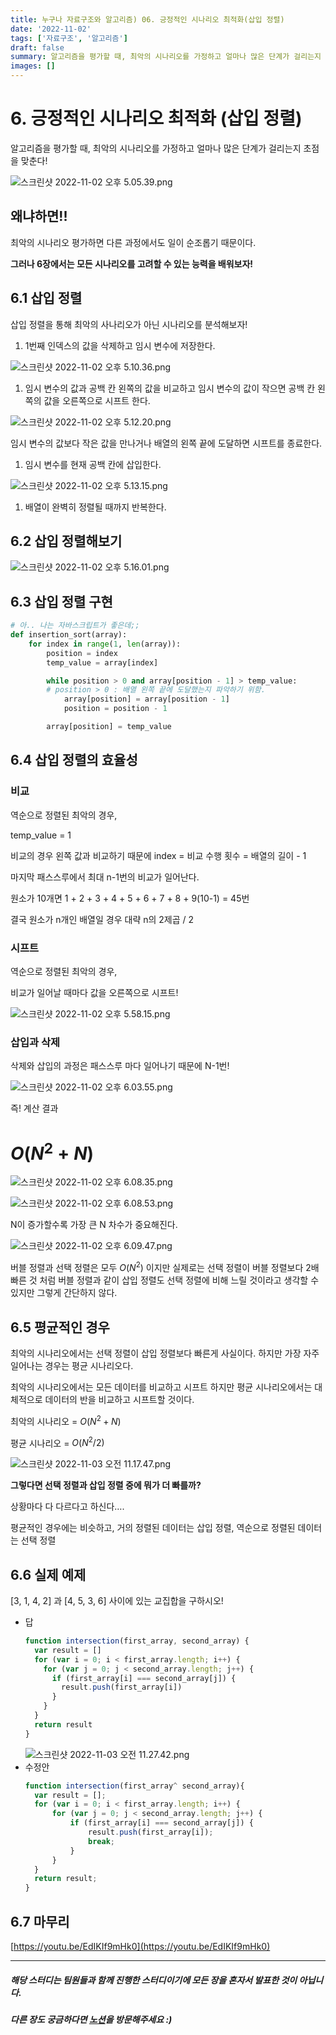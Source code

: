 ```yaml
---
title: 누구나 자료구조와 알고리즘) 06. 긍정적인 시나리오 최적화(삽입 정렬)
date: '2022-11-02'
tags: ['자료구조', '알고리즘']
draft: false
summary: 알고리즘을 평가할 때, 최악의 시나리오를 가정하고 얼마나 많은 단계가 걸리는지 초점을 맞춘다!
images: []
---
```


# 6. 긍정적인 시나리오 최적화 (삽입 정렬)

알고리즘을 평가할 때, 최악의 시나리오를 가정하고 얼마나 많은 단계가 걸리는지 초점을 맞춘다!

![스크린샷 2022-11-02 오후 5.05.39.png](/static/images/data/data06/01.png)

## 왜냐하면!!

최악의 시나리오 평가하면 다른 과정에서도 일이 순조롭기 때문이다.

**그러나 6장에서는 모든 시나리오를 고려할 수 있는 능력을 배워보자!**

## 6.1 삽입 정렬

삽입 정렬을 통해 최악의 사나리오가 아닌 시나리오를 분석해보자!

1. 1번째 인덱스의 값을 삭제하고 임시 변수에 저장한다.

![스크린샷 2022-11-02 오후 5.10.36.png](/static/images/data/data06/02.png)

1. 임시 변수의 값과 공백 칸 왼쪽의 값을 비교하고 임시 변수의 값이 작으면 공백 칸 왼쪽의 값을 오른쪽으로
   시프트 한다.

![스크린샷 2022-11-02 오후 5.12.20.png](/static/images/data/data06/03.png)

임시 변수의 값보다 작은 값을 만나거나 배열의 왼쪽 끝에 도달하면 시프트를 종료한다.

1. 임시 변수를 현재 공백 칸에 삽입한다.

![스크린샷 2022-11-02 오후 5.13.15.png](/static/images/data/data06/04.png)

1. 배열이 완벽히 정렬될 때까지 반복한다.

## 6.2 삽입 정렬해보기

![스크린샷 2022-11-02 오후 5.16.01.png](/static/images/data/data06/05.png)

## 6.3 삽입 정렬 구현

```python
# 아.. 나는 자바스크립트가 좋은데;;
def insertion_sort(array):
	for index in range(1, len(array)):
		position = index
		temp_value = array[index]

		while position > 0 and array[position - 1] > temp_value:
		# position > 0 : 배열 왼쪽 끝에 도달했는지 파악하기 위함.
			array[position] = array[position - 1]
			position = position - 1

		array[position] = temp_value

```

## 6.4 삽입 정렬의 효율성

### 비교

역순으로 정렬된 최악의 경우,

temp_value = 1

비교의 경우 왼쪽 값과 비교하기 때문에 index = 비교 수행 횟수 = 배열의 길이 - 1

마지막 패스스루에서 최대 n-1번의 비교가 일어난다.

원소가 10개면 1 + 2 + 3 + 4 + 5 + 6 + 7 + 8 + 9(10-1) = 45번

결국 원소가 n개인 배열일 경우 대략 n의 2제곱 / 2

### 시프트

역순으로 정렬된 최악의 경우,

비교가 일어날 때마다 값을 오른쪽으로 시프트!

![스크린샷 2022-11-02 오후 5.58.15.png](/static/images/data/data06/06.png)

### 삽입과 삭제

삭제와 삽입의 과정은 패스스루 마다 일어나기 때문에 N-1번!

![스크린샷 2022-11-02 오후 6.03.55.png](/static/images/data/data06/07.png)

즉! 계산 결과

# $O(N^2 + N)$

![스크린샷 2022-11-02 오후 6.08.35.png](/static/images/data/data06/08.png)

![스크린샷 2022-11-02 오후 6.08.53.png](/static/images/data/data06/09.png)

N이 증가할수록 가장 큰 N 차수가 중요해진다.

![스크린샷 2022-11-02 오후 6.09.47.png](/static/images/data/data06/10.png)

버블 정렬과 선택 정렬은 모두 $O(N^2)$ 이지만 실제로는 선택 정렬이 버블 정렬보다 2배 빠른 것 처럼
버블 정렬과 같이 삽입 정렬도 선택 정렬에 비해 느릴 것이라고 생각할 수 있지만 그렇게 간단하지 않다.

## 6.5 평균적인 경우

최악의 시나리오에서는 선택 정렬이 삽입 정렬보다 빠른게 사실이다. 하지만 가장 자주 일어나는 경우는
평균 시나리오다.

최악의 시나리오에서는 모든 데이터를 비교하고 시프트 하지만 평균 시나리오에서는 대체적으로 데이터의 반을 비교하고 시프트할 것이다.

최악의 시나리오 = $O(N^2 + N)$

평균 시나리오 = $O(N^2 / 2)$

![스크린샷 2022-11-03 오전 11.17.47.png](/static/images/data/data06/11.png)

**그렇다면 선택 정렬과 삽입 정렬 중에 뭐가 더 빠를까?**

상황마다 다 다르다고 하신다….

평균적인 경우에는 비슷하고, 거의 정렬된 데이터는 삽입 정렬, 역순으로 정렬된 데이터는 선택 정렬

## 6.6 실제 예제

[3, 1, 4, 2] 과 [4, 5, 3, 6] 사이에 있는 교집합을 구하시오!

- 답
  ```jsx
  function intersection(first_array, second_array) {
    var result = []
    for (var i = 0; i < first_array.length; i++) {
      for (var j = 0; j < second_array.length; j++) {
        if (first_array[i] === second_array[j]) {
          result.push(first_array[i])
        }
      }
    }
    return result
  }
  ```
  ![스크린샷 2022-11-03 오전 11.27.42.png](/static/images/data/data06/12.png)
- 수정안
  ```jsx
  function intersection(first_array^ second_array){
  	var result = [];
  	for (var i = 0; i < first_array.length; i++) {
  		for (var j = 0; j < second_array.length; j++) {
  			if (first_array[i] === second_array[j]) {
  				result.push(first_array[i]);
  				break;
  			}
  		}
  	}
  	return result;
  }
  ```

## 6.7 마무리

[https://youtu.be/EdIKIf9mHk0](https://youtu.be/EdIKIf9mHk0)

---

##### 해당 스터디는 팀원들과 함께 진행한 스터디이기에 모든 장을 혼자서 발표한 것이 아닙니다.

##### 다른 장도 궁금하다면 [노션](https://amplified-neptune-cfd.notion.site/HBT-9081eb15c1a04c9a821bb72052631e00)을 방문해주세요 :)
